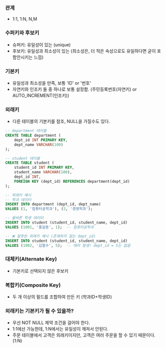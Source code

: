 ### 관계
- 1:1, 1:N, N,M

### 수퍼키와 후보키
- 슈퍼키:  유일성이 있는 (unique)
- 후보키: 유일성과 최소성이 있는 (최소성은, 더 적은 속성으로도 유일하다면 굳이 포함안시키는 느낌)

### 기본키
- 유일성과 최소성을 만족, 보통 'ID' or '번호'
- 자연키와 인조키 둘 중 하나로 보통 설정함. (주민등록번호(자연키) or AUTO_INCREMENT(인조키))

### 외래키
- 다른 테이블의 기본키를 참조, NULL을 가질수도 있다.
```sql
-- department 테이블
CREATE TABLE department (
    dept_id INT PRIMARY KEY,
    dept_name VARCHAR(100)
);

-- student 테이블
CREATE TABLE student (
    student_id INT PRIMARY KEY,
    student_name VARCHAR(100),
    dept_id INT,
    FOREIGN KEY (dept_id) REFERENCES department(dept_id)
);

-- 외래키 예시
-- 학과 데이터
INSERT INTO department (dept_id, dept_name)
VALUES (1, '컴퓨터공학과'), (2, '경영학과');

-- 올바른 학생 데이터
INSERT INTO student (student_id, student_name, dept_id)
VALUES (1001, '홍길동', 1);  -- 컴퓨터공학과

-- ❌ 잘못된 외래키 예시 (존재하지 않는 dept_id)
INSERT INTO student (student_id, student_name, dept_id)
VALUES (1002, '김철수', 5);  -- 에러 발생! dept_id = 5는 없음
```

### 대체키(Alternate Key)
- 기본키로 선택되지 않은 후보키

### 복합키(Composite Key)
- 두 개 이상의 필드를 조합하여 만든 키 (학과ID+학생ID)


### 외래키는 기본키가 될 수 있을까?
- 우선 NOT NULL 제약 조건을 걸어야 한다.
- 1:1에선 가능한데, 1:N에서는 유일성이 깨져서 안된다.
- 주문 테이블에서 고객은 외래키이지만, 고객은 여러 주문을 할 수 있기 때문이다.(1:N)
  
